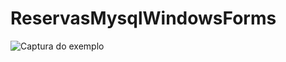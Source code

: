 # ReservasMysqlWindowsForms

![Captura do exemplo](/ReservaMysqlWinForms/img/ReservasMysqlWindowsForms_Form2.PNG)
